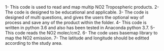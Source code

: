 1- This code is used to read and map multip NO2 Tropospheric products. 
2- The code is designed to be educational and applicable.
3- The code is designed of multi questions, and gives the users the optional way of process and save any of the product within the folder.
4- This code is written in python 3.6 and also has been tested in Anaconda python 3.7. 
5- This code reads the NO2 molec/cm2. 
6- The code uses basemap library to map the NO2 emission. 
7- The latitude and longitude should be editted according to the study area. 
